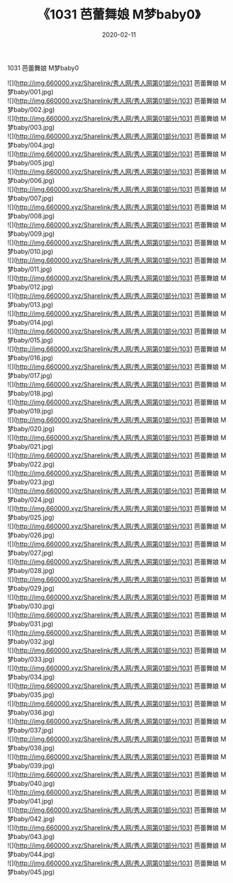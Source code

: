 ﻿---
layout: post
title:  《1031 芭蕾舞娘 M梦baby0》
date:   2020-02-11
img: http://img.660000.xyz/Sharelink/秀人网/秀人网第01部分/1031 芭蕾舞娘 M梦baby0/000.jpg
categories: [美女, 清纯, 唯美]
---

1031 芭蕾舞娘 M梦baby0

  ![](http://img.660000.xyz/Sharelink/秀人网/秀人网第01部分/1031 芭蕾舞娘 M梦baby/001.jpg) <br> ![](http://img.660000.xyz/Sharelink/秀人网/秀人网第01部分/1031 芭蕾舞娘 M梦baby/002.jpg) <br> ![](http://img.660000.xyz/Sharelink/秀人网/秀人网第01部分/1031 芭蕾舞娘 M梦baby/003.jpg) <br> ![](http://img.660000.xyz/Sharelink/秀人网/秀人网第01部分/1031 芭蕾舞娘 M梦baby/004.jpg) <br> ![](http://img.660000.xyz/Sharelink/秀人网/秀人网第01部分/1031 芭蕾舞娘 M梦baby/005.jpg) <br> ![](http://img.660000.xyz/Sharelink/秀人网/秀人网第01部分/1031 芭蕾舞娘 M梦baby/006.jpg) <br> ![](http://img.660000.xyz/Sharelink/秀人网/秀人网第01部分/1031 芭蕾舞娘 M梦baby/007.jpg) <br> ![](http://img.660000.xyz/Sharelink/秀人网/秀人网第01部分/1031 芭蕾舞娘 M梦baby/008.jpg) <br> ![](http://img.660000.xyz/Sharelink/秀人网/秀人网第01部分/1031 芭蕾舞娘 M梦baby/009.jpg) <br> ![](http://img.660000.xyz/Sharelink/秀人网/秀人网第01部分/1031 芭蕾舞娘 M梦baby/010.jpg) <br> ![](http://img.660000.xyz/Sharelink/秀人网/秀人网第01部分/1031 芭蕾舞娘 M梦baby/011.jpg) <br> ![](http://img.660000.xyz/Sharelink/秀人网/秀人网第01部分/1031 芭蕾舞娘 M梦baby/012.jpg) <br> ![](http://img.660000.xyz/Sharelink/秀人网/秀人网第01部分/1031 芭蕾舞娘 M梦baby/013.jpg) <br> ![](http://img.660000.xyz/Sharelink/秀人网/秀人网第01部分/1031 芭蕾舞娘 M梦baby/014.jpg) <br> ![](http://img.660000.xyz/Sharelink/秀人网/秀人网第01部分/1031 芭蕾舞娘 M梦baby/015.jpg) <br> ![](http://img.660000.xyz/Sharelink/秀人网/秀人网第01部分/1031 芭蕾舞娘 M梦baby/016.jpg) <br> ![](http://img.660000.xyz/Sharelink/秀人网/秀人网第01部分/1031 芭蕾舞娘 M梦baby/017.jpg) <br> ![](http://img.660000.xyz/Sharelink/秀人网/秀人网第01部分/1031 芭蕾舞娘 M梦baby/018.jpg) <br> ![](http://img.660000.xyz/Sharelink/秀人网/秀人网第01部分/1031 芭蕾舞娘 M梦baby/019.jpg) <br> ![](http://img.660000.xyz/Sharelink/秀人网/秀人网第01部分/1031 芭蕾舞娘 M梦baby/020.jpg) <br> ![](http://img.660000.xyz/Sharelink/秀人网/秀人网第01部分/1031 芭蕾舞娘 M梦baby/021.jpg) <br> ![](http://img.660000.xyz/Sharelink/秀人网/秀人网第01部分/1031 芭蕾舞娘 M梦baby/022.jpg) <br> ![](http://img.660000.xyz/Sharelink/秀人网/秀人网第01部分/1031 芭蕾舞娘 M梦baby/023.jpg) <br> ![](http://img.660000.xyz/Sharelink/秀人网/秀人网第01部分/1031 芭蕾舞娘 M梦baby/024.jpg) <br> ![](http://img.660000.xyz/Sharelink/秀人网/秀人网第01部分/1031 芭蕾舞娘 M梦baby/025.jpg) <br> ![](http://img.660000.xyz/Sharelink/秀人网/秀人网第01部分/1031 芭蕾舞娘 M梦baby/026.jpg) <br> ![](http://img.660000.xyz/Sharelink/秀人网/秀人网第01部分/1031 芭蕾舞娘 M梦baby/027.jpg) <br> ![](http://img.660000.xyz/Sharelink/秀人网/秀人网第01部分/1031 芭蕾舞娘 M梦baby/028.jpg) <br> ![](http://img.660000.xyz/Sharelink/秀人网/秀人网第01部分/1031 芭蕾舞娘 M梦baby/029.jpg) <br> ![](http://img.660000.xyz/Sharelink/秀人网/秀人网第01部分/1031 芭蕾舞娘 M梦baby/030.jpg) <br> ![](http://img.660000.xyz/Sharelink/秀人网/秀人网第01部分/1031 芭蕾舞娘 M梦baby/031.jpg) <br> ![](http://img.660000.xyz/Sharelink/秀人网/秀人网第01部分/1031 芭蕾舞娘 M梦baby/032.jpg) <br> ![](http://img.660000.xyz/Sharelink/秀人网/秀人网第01部分/1031 芭蕾舞娘 M梦baby/033.jpg) <br> ![](http://img.660000.xyz/Sharelink/秀人网/秀人网第01部分/1031 芭蕾舞娘 M梦baby/034.jpg) <br> ![](http://img.660000.xyz/Sharelink/秀人网/秀人网第01部分/1031 芭蕾舞娘 M梦baby/035.jpg) <br> ![](http://img.660000.xyz/Sharelink/秀人网/秀人网第01部分/1031 芭蕾舞娘 M梦baby/036.jpg) <br> ![](http://img.660000.xyz/Sharelink/秀人网/秀人网第01部分/1031 芭蕾舞娘 M梦baby/037.jpg) <br> ![](http://img.660000.xyz/Sharelink/秀人网/秀人网第01部分/1031 芭蕾舞娘 M梦baby/038.jpg) <br> ![](http://img.660000.xyz/Sharelink/秀人网/秀人网第01部分/1031 芭蕾舞娘 M梦baby/039.jpg) <br> ![](http://img.660000.xyz/Sharelink/秀人网/秀人网第01部分/1031 芭蕾舞娘 M梦baby/040.jpg) <br> ![](http://img.660000.xyz/Sharelink/秀人网/秀人网第01部分/1031 芭蕾舞娘 M梦baby/041.jpg) <br> ![](http://img.660000.xyz/Sharelink/秀人网/秀人网第01部分/1031 芭蕾舞娘 M梦baby/042.jpg) <br> ![](http://img.660000.xyz/Sharelink/秀人网/秀人网第01部分/1031 芭蕾舞娘 M梦baby/043.jpg) <br> ![](http://img.660000.xyz/Sharelink/秀人网/秀人网第01部分/1031 芭蕾舞娘 M梦baby/044.jpg) <br> ![](http://img.660000.xyz/Sharelink/秀人网/秀人网第01部分/1031 芭蕾舞娘 M梦baby/045.jpg) <br>